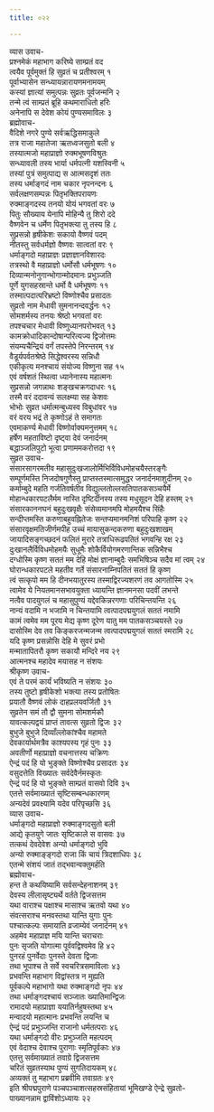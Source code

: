 ```yaml
---
title: ०२२

---
```

व्यास उवाच-  
प्रश्नमेकं महाभाग करिष्ये साम्प्रतं वद  
त्वयैव पूर्वमुक्तं हि सुव्रतं च प्रतीश्वरम् १  
पूर्वाभ्यासेन सन्ध्यायन्नारायणमनामयम्  
कस्यां ज्ञात्यां समुत्पन्नः सुव्रतः पूर्वजन्मनि २  
तन्मे त्वं साम्प्रतं ब्रूहि कथमाराधितो हरिः  
अनेनापि स देवेश कोयं पुण्यसमाविलः ३  
ब्रह्मोवाच-  
वैदिशे नगरे पुण्ये सर्वऋद्धिसमाकुले  
तत्र राजा महातेजा ऋतध्वजसुतो बली ४  
तस्यात्मजो महाप्राज्ञो रुक्मभूषणविश्रुतः  
सन्ध्यावली तस्य भार्या धर्मपत्नी यशस्विनी ५  
तस्यां पुत्रं समुत्पाद्य स आत्मसदृशं ततः  
तस्य धर्माङ्गदं नाम चकार नृपनन्दनः ६  
सर्वलक्षणसम्पन्नः पितृभक्तिपरायणः  
रुक्माङ्गदस्य तनयो योयं भगवतां वरः ७  
पितुः सौख्याय येनापि मोहिन्यै तु शिरो ददे  
वैष्णवेन च धर्मेण पितृभक्त्या तु तस्य हि ८  
सुप्रसन्नो हृषीकेशः सकायो वैष्णवं पदम्  
नीतस्तु सर्वधर्मज्ञो वैष्णवः सात्वतां वरः ९  
धर्माङ्गदो महाप्राज्ञः प्रज्ञाज्ञानविशारदः  
तत्रस्थो वै महाप्राज्ञो धर्मोसौ धर्मभूषणः १०  
दिव्यान्मनोनुगान्भोगान्मोदमानः प्रभुञ्जति  
पूर्णे युगसहस्रान्ते धर्मो वै धर्मभूषणः ११  
तस्मात्पदात्परिभ्रष्टो विष्णोश्चैव प्रसादतः  
सुव्रतो नाम मेधावी सुमनानन्दवर्द्धनः १२  
सोमशर्मस्य तनयः श्रेष्ठो भगवतां वरः  
तपश्चचार मेधावी विष्णुध्यानपरोभवत् १३  
कामक्रोधादिकान्दोषान्परित्यज्य द्विजोत्तमः  
संयम्यचैन्द्रियं वर्गं तपस्तेपे निरन्तरम् १४  
वैडूर्यपर्वतश्रेष्ठे सिद्धेश्वरस्य सन्निधौ  
एकीकृत्य मनश्चायं संयोज्य विष्णुना सह १५  
एवं वर्षशतं स्थित्वा ध्यानेनास्य महात्मनः  
सुप्रसन्नो जगन्नाथः शङ्खचक्रगदाधरः १६  
तस्मै वरं ददावन्यं सलक्ष्म्या सह केशवः  
भोभोः सुव्रत धर्मात्मन्बुध्यस्व विबुधांवर १७  
वरं वरय भद्रं ते कृष्णोऽहं ते समागतः  
एवमाकर्ण्य मेधावी विष्णोर्वाक्यमनुत्तमम् १८  
हर्षेण महताविष्टो दृष्ट्वा देवं जनार्दनम्  
बद्धाञ्जलिपुटो भूत्वा प्रणाममकरोत्तदा १९  
सुव्रत उवाच-  
संसारसागरमतीव महासुदुःखजालोर्मिभिर्विविधमोहचयैस्तरङ्गैः  
सम्पूर्णमस्ति निजदोषगुणैस्तु प्राप्तस्तस्मात्समुद्धर जनार्दनमाशुदीनम् २०  
कर्माम्बुदे महति गर्जतिवर्षतीव विद्युल्लतोल्लसतिपातकसञ्चयैर्मे  
मोहान्धकारपटलैर्मम नास्ति दृष्टिर्दीनस्य तस्य मधुसूदन देहि हस्तम् २१  
संसारकाननघनं बहुदुःखवृक्षैः संसेव्यमानमपि मोहमयैश्च सिंहैः  
सन्दीप्तमस्ति करुणाबहुवह्नितेजः सन्तप्यमानमनिशं परिपाहि कृष्ण २२  
संसारवृक्षमतिजीर्णमपीह उच्चं मायासुकन्दकरुणा बहुदुःखशाखम्  
जायादिसङ्गच्छदनं फलितं मुरारे तत्राधिरूढपतितं भगवन्हि रक्ष २३  
दुःखानलैर्विविधमोहमयैः सुधूमैः शोकैर्वियोगमरणान्तिक सन्निभैश्च  
दग्धोस्मि कृष्ण सततं मम देहि मोक्षं ज्ञानाम्बुदैः समभिषिञ्च सदैव मां त्वम् २४  
घोरान्धकारपटले महतीव गर्ते संसारनाम्निपतितं सततं हि कृष्ण  
त्वं सत्कृपो मम हि दीनभयातुरस्य तस्माद्विरज्यशरणं तव आगतोस्मि २५  
त्वामेव ये नियतमानसभावयुक्ता ध्यायन्ति ज्ञानमनसा पदवीं लभन्ते  
नत्वैव पादयुगलं च महासुपुण्यं यद्देवकिन्नरगणाः परिचिन्तयन्ति २६  
नान्यं वदामि न भजामि न चिन्तयामि त्वत्पादपद्मयुगलं सततं नमामि  
कामं त्वमेव मम पूरय मेद्य कृष्ण दूरेण यातु मम पातकसञ्चयस्ते २७  
दासोस्मि देव तव किङ्करजन्मजन्म त्वत्पादपद्मयुगलं सततं स्मरामि २८  
यदि कृष्ण प्रसन्नोसि देहि मे सुवरं प्रभो  
मन्मातापितरौ कृष्ण सकायौ मन्दिरे नय २९  
आत्मनश्च महादेव मयासह न संशयः  
श्रीकृष्ण उवाच-  
एवं ते परमं कार्यं भविष्यति न संशयः ३०  
तस्य तुष्टो हृषीकेशो भक्त्या तस्य प्रतोषितः  
प्रयातौ वैष्णवं लोकं दाहप्रलयवर्जितौ ३१  
सुव्रतेन समं तौ द्वौ सुमना सोमशर्मकौ  
यावत्कल्पद्वयं प्राप्तं तावत्स सुव्रतो द्विजः ३२  
बुभुजे बुभुजे दिव्याँल्लोकांश्चैव महामते  
देवकार्यार्थमत्रैव काश्यपस्य गृहं पुनः ३३  
अवतीर्णो महाप्राज्ञो वचनात्तस्य चक्रिणः  
ऐन्द्रं पदं हि यो भुङ्क्ते विष्णोश्चैव प्रसादतः ३४  
वसुदत्तेति विख्यातः सर्वदेवैर्नमस्कृतः  
ऐन्द्रं पदं हि यो भुङ्क्ते साम्प्रतं वासवो दिवि ३५  
एतत्ते सर्वमाख्यातं सृष्टिसम्बन्धकारणम्  
अन्यदेवं प्रवक्ष्यामि यदेव परिपृच्छसि ३६  
व्यास उवाच-  
धर्माङ्गदो महाप्राज्ञो रुक्माङ्गदसुतो बली  
आद्ये कृतयुगे जातः सृष्टिकाले स वासवः ३७  
तत्कथं देवदेवेश अन्यो धर्माङ्गदो भुवि  
अन्यो रुक्माङ्ङ्गदो राजा किं चायं त्रिदशाधिपः ३८  
एतन्मे संशयं जातं तद्भवान्वक्तुमर्हति  
ब्रह्मोवाच-  
हन्त ते कथयिष्यामि सर्वसन्देहनाशनम् ३९  
देवस्य लीलासृष्ट्यर्थे वर्तते द्विजसत्तम  
यथा वाराश्च पक्षाश्च मासाश्च ऋतवो यथा ४०  
संवत्सराश्च मनवस्तथा यान्ति युगाः पुनः  
पश्चात्कल्पः समायाति व्रजाम्येवं जनार्दनम् ४१  
अहमेव महाप्राज्ञ मयि यान्ति चराचराः  
पुनः सृजति योगात्मा पूर्ववद्विश्वमेव हि ४२  
पुनरहं पुनर्वेदाः पुनस्ते देवता द्विजाः  
तथा भूपाश्च ते सर्वे स्वचरित्रसमाविलाः ४३  
प्रभवन्ति महाभाग विद्वांस्तत्र न मुह्यति  
पूर्वकल्पे महाभागो यथा रुक्माङ्गदो नृपः ४४  
तथा धर्माङ्गदश्चायं सञ्जातः ख्यातिमान्द्विजः  
रामादयो महाप्राज्ञा ययातिर्नहुषस्तथा ४५  
मन्वादयो महात्मानः प्रभवन्ति लयन्ति च  
ऐन्द्रं पदं प्रभुञ्जन्ति राजानो धर्मतत्पराः ४६  
यथा धर्माङ्गदो वीरः प्रभुञ्जति महत्पदम्  
एवं वेदाश्च देवाश्च पुराणाः स्मृतिपूर्वकाः ४७  
एतत्तु सर्वमाख्यातं तवाग्रे द्विजसत्तम  
चरितं सुव्रतस्याथ पुण्यं सुगतिदायकम् ४८  
अव्यक्तं तु महाभाग प्रब्रवीमि तवाग्रतः ४९  
 इति श्रीपद्मपुराणे पञ्चपञ्चाशत्सहस्रसंहितायां भूमिखण्डे ऐन्द्रे सुव्रतो-  
पाख्यानन्नाम द्वाविंशोऽध्यायः २२
